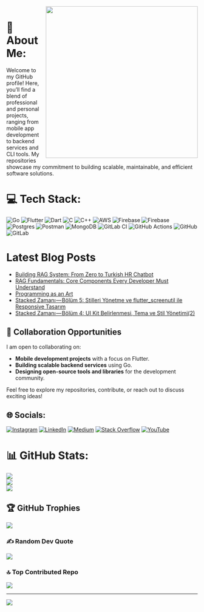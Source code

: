 <img src="https://64.media.tumblr.com/3d4424d253425a54fbc4f399bbd7f65c/tumblr_mnd64b2dMs1r0ix14o1_500.gifv" align="right" width="400" >

# 💫 About Me:
Welcome to my GitHub profile! Here, you’ll find a blend of professional and personal projects, ranging from mobile app development to backend services and CLI tools. My repositories showcase my commitment to building scalable, maintainable, and efficient software solutions.

# 💻 Tech Stack:
![Go](https://img.shields.io/badge/go-%2300ADD8.svg?style=for-the-badge&logo=go&logoColor=white) ![Flutter](https://img.shields.io/badge/Flutter-%2302569B.svg?style=for-the-badge&logo=Flutter&logoColor=white) ![Dart](https://img.shields.io/badge/dart-%230175C2.svg?style=for-the-badge&logo=dart&logoColor=white) ![C](https://img.shields.io/badge/c-%2300599C.svg?style=for-the-badge&logo=c&logoColor=white) ![C++](https://img.shields.io/badge/c++-%2300599C.svg?style=for-the-badge&logo=c%2B%2B&logoColor=white) ![AWS](https://img.shields.io/badge/AWS-%23FF9900.svg?style=for-the-badge&logo=amazon-aws&logoColor=white) ![Firebase](https://img.shields.io/badge/firebase-%23039BE5.svg?style=for-the-badge&logo=firebase) ![Firebase](https://img.shields.io/badge/firebase-a08021?style=for-the-badge&logo=firebase&logoColor=ffcd34) ![Postgres](https://img.shields.io/badge/postgres-%23316192.svg?style=for-the-badge&logo=postgresql&logoColor=white) ![Postman](https://img.shields.io/badge/Postman-FF6C37?style=for-the-badge&logo=postman&logoColor=white) ![MongoDB](https://img.shields.io/badge/MongoDB-%234ea94b.svg?style=for-the-badge&logo=mongodb&logoColor=white) ![GitLab CI](https://img.shields.io/badge/gitlab%20CI-%23181717.svg?style=for-the-badge&logo=gitlab&logoColor=white) ![GitHub Actions](https://img.shields.io/badge/github%20actions-%232671E5.svg?style=for-the-badge&logo=githubactions&logoColor=white) ![GitHub](https://img.shields.io/badge/github-%23121011.svg?style=for-the-badge&logo=github&logoColor=white) ![GitLab](https://img.shields.io/badge/gitlab-%23181717.svg?style=for-the-badge&logo=gitlab&logoColor=white)

# Latest Blog Posts
<!-- BLOG-POST-LIST:START -->
- [Building RAG System: From Zero to Turkish HR Chatbot](https://codermuss.medium.com/building-rag-system-from-zero-to-turkish-hr-chatbot-641556d5f3ca?source=rss-89dc203e59e1------2)
- [RAG Fundamentals: Core Components Every Developer Must Understand](https://codermuss.medium.com/rag-fundamentals-core-components-every-developer-must-understand-1e5c2b4fcb5b?source=rss-89dc203e59e1------2)
- [Programming as an Art](https://codermuss.medium.com/programming-as-an-art-5b7d2b22741e?source=rss-89dc203e59e1------2)
- [Stacked Zamanı — Bölüm 5: Stilleri Yönetme ve flutter_screenutil ile Responsive Tasarım](https://codermuss.medium.com/stacked-zaman%C4%B1-b%C3%B6l%C3%BCm-5-stilleri-y%C3%B6netme-ve-flutter-screenutil-ile-responsive-tasar%C4%B1m-94912b23dd74?source=rss-89dc203e59e1------2)
- [Stacked Zamanı — Bölüm 4: UI Kit Belirlenmesi, Tema ve Stil Yönetimi&lpar;2&rpar;](https://codermuss.medium.com/stacked-zaman%C4%B1-b%C3%B6l%C3%BCm-4-ui-kit-belirlenmesi-tema-ve-stil-y%C3%B6netimi-2-8c377abd9b3d?source=rss-89dc203e59e1------2)
<!-- BLOG-POST-LIST:END -->

## 🤝 Collaboration Opportunities

I am open to collaborating on:  
- **Mobile development projects** with a focus on Flutter.  
- **Building scalable backend services** using Go.  
- **Designing open-source tools and libraries** for the development community.  

Feel free to explore my repositories, contribute, or reach out to discuss exciting ideas!  

## 🌐 Socials:
[![Instagram](https://img.shields.io/badge/Instagram-%23E4405F.svg?logo=Instagram&logoColor=white)](https://instagram.com/themustik) [![LinkedIn](https://img.shields.io/badge/LinkedIn-%230077B5.svg?logo=linkedin&logoColor=white)](https://linkedin.com/in/codermuss) [![Medium](https://img.shields.io/badge/Medium-12100E?logo=medium&logoColor=white)](https://medium.com/@codermuss) [![Stack Overflow](https://img.shields.io/badge/-Stackoverflow-FE7A16?logo=stack-overflow&logoColor=white)](https://stackoverflow.com/users/16321468) [![YouTube](https://img.shields.io/badge/YouTube-%23FF0000.svg?logo=YouTube&logoColor=white)](https://youtube.com/@mustafayilmazdev) 

# 📊 GitHub Stats:
![](https://github-readme-stats.vercel.app/api?username=codermuss&theme=nightowl&hide_border=false&include_all_commits=true&count_private=true)<br/>
![](https://github-readme-streak-stats.herokuapp.com/?user=codermuss&theme=nightowl&hide_border=false)<br/>
![](https://github-readme-stats.vercel.app/api/top-langs/?username=codermuss&theme=nightowl&hide_border=false&include_all_commits=true&count_private=true&layout=compact)

## 🏆 GitHub Trophies
![](https://github-profile-trophy.vercel.app/?username=codermuss&theme=radical&no-frame=false&no-bg=false&margin-w=4)

### ✍️ Random Dev Quote
![](https://quotes-github-readme.vercel.app/api?type=horizontal&theme=radical)

### 🔝 Top Contributed Repo
![](https://github-contributor-stats.vercel.app/api?username=codermuss&limit=5&theme=dark&combine_all_yearly_contributions=true)

---
[![](https://visitcount.itsvg.in/api?id=codermuss&icon=0&color=0)](https://visitcount.itsvg.in)





